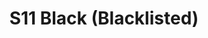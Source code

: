 ---
title: S11 Black (Blacklisted)
permalink: "/teams/s11-black"
teamslug: s11-black
members:
- Jason Clevenger - Captain
- Daniel Honeycutt - QB
- Bo Banwo
- 'Sam Brown '
- Kevin Graham
- Nikki Kasparek
- William Klitz
- Thomas Leonard
- 'Kevin Moran '
- Linda Pratt
- Anthony Rattler
- Noah Robinson
- Jim Roll
teamid: 924
name: S11 Black
color: Blacklisted
division: ''
---